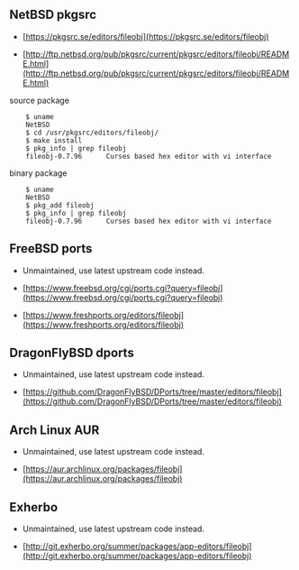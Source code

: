 ## NetBSD pkgsrc

+ [https://pkgsrc.se/editors/fileobj](https://pkgsrc.se/editors/fileobj)

+ [http://ftp.netbsd.org/pub/pkgsrc/current/pkgsrc/editors/fileobj/README.html](http://ftp.netbsd.org/pub/pkgsrc/current/pkgsrc/editors/fileobj/README.html)

source package

        $ uname
        NetBSD
        $ cd /usr/pkgsrc/editors/fileobj/
        $ make install
        $ pkg_info | grep fileobj
        fileobj-0.7.96      Curses based hex editor with vi interface

binary package

        $ uname
        NetBSD
        $ pkg_add fileobj
        $ pkg_info | grep fileobj
        fileobj-0.7.96      Curses based hex editor with vi interface

## FreeBSD ports

+ Unmaintained, use latest upstream code instead.

+ [https://www.freebsd.org/cgi/ports.cgi?query=fileobj](https://www.freebsd.org/cgi/ports.cgi?query=fileobj)

+ [https://www.freshports.org/editors/fileobj](https://www.freshports.org/editors/fileobj)

## DragonFlyBSD dports

+ Unmaintained, use latest upstream code instead.

+ [https://github.com/DragonFlyBSD/DPorts/tree/master/editors/fileobj](https://github.com/DragonFlyBSD/DPorts/tree/master/editors/fileobj)

## Arch Linux AUR

+ Unmaintained, use latest upstream code instead.

+ [https://aur.archlinux.org/packages/fileobj](https://aur.archlinux.org/packages/fileobj)

## Exherbo

+ Unmaintained, use latest upstream code instead.

+ [http://git.exherbo.org/summer/packages/app-editors/fileobj](http://git.exherbo.org/summer/packages/app-editors/fileobj)
